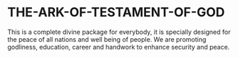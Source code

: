# THE-ARK-OF-TESTAMENT-OF-GOD
This is a complete divine package for everybody, it is specially designed for the peace of all nations and well being of people. We are promoting godliness, education, career and handwork to enhance security and peace.
